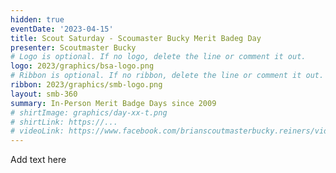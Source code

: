 ```yaml
---
hidden: true
eventDate: '2023-04-15'
title: Scout Saturday - Scoumaster Bucky Merit Badeg Day
presenter: Scoutmaster Bucky
# Logo is optional. If no logo, delete the line or comment it out.
logo: 2023/graphics/bsa-logo.png
# Ribbon is optional. If no ribbon, delete the line or comment it out.
ribbon: 2023/graphics/smb-logo.png
layout: smb-360
summary: In-Person Merit Badge Days since 2009
# shirtImage: graphics/day-xx-t.png
# shirtLink: https://...
# videoLink: https://www.facebook.com/brianscoutmasterbucky.reiners/videos/
---
```


Add text here



